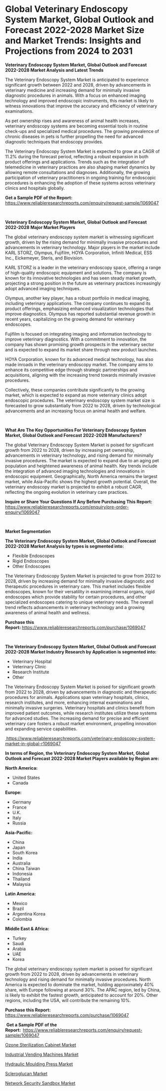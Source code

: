<p><h1>Global Veterinary Endoscopy System Market, Global Outlook and Forecast 2022-2028 Market Size and Market Trends: Insights and Projections from 2024 to 2031</h1></p><p><strong>Veterinary Endoscopy System Market, Global Outlook and Forecast 2022-2028 Market Analysis and Latest Trends</strong></p>
<p><p>The Veterinary Endoscopy System Market is anticipated to experience significant growth between 2022 and 2028, driven by advancements in veterinary medicine and increasing demand for minimally invasive diagnostic procedures in animals. With a focus on enhanced imaging technology and improved endoscopic instruments, this market is likely to witness innovations that improve the accuracy and efficiency of veterinary examinations.</p><p>As pet ownership rises and awareness of animal health increases, veterinary endoscopy systems are becoming essential tools in routine check-ups and specialized medical procedures. The growing prevalence of chronic diseases in pets is further propelling the need for advanced diagnostic techniques that endoscopy provides.</p><p>The Veterinary Endoscopy System Market is expected to grow at a CAGR of 11.2% during the forecast period, reflecting a robust expansion in both product offerings and applications. Trends such as the integration of telemedicine in veterinary practices are also shaping market dynamics by allowing remote consultations and diagnoses. Additionally, the growing participation of veterinary practitioners in ongoing training for endoscopic procedures is enhancing the adoption of these systems across veterinary clinics and hospitals globally.</p></p>
<p><strong>Get a Sample PDF of the Report:&nbsp;</strong> <a href="https://www.reliableresearchreports.com/enquiry/request-sample/1069047">https://www.reliableresearchreports.com/enquiry/request-sample/1069047</a></p>
<p>&nbsp;</p>
<p><strong>Veterinary Endoscopy System Market, Global Outlook and Forecast 2022-2028 Major Market Players</strong></p>
<p><p>The global veterinary endoscopy system market is witnessing significant growth, driven by the rising demand for minimally invasive procedures and advancements in veterinary technology. Major players in the market include KARL STORZ, Olympus, Fujifilm, HOYA Corporation, Infiniti Medical, ESS Inc., Eickemeyer, Steris, and Biovision.</p><p>KARL STORZ is a leader in the veterinary endoscopy space, offering a range of high-quality endoscopic equipment and solutions. The company is known for its innovative technologies and has seen steady market growth, projecting a strong position in the future as veterinary practices increasingly adopt advanced imaging techniques.</p><p>Olympus, another key player, has a robust portfolio in medical imaging, including veterinary applications. The company continues to expand its product offerings, emphasizing enhanced visualization technologies that improve diagnostics. Olympus has reported substantial revenue growth in recent years, capitalizing on the growing demand for veterinary endoscopes.</p><p>Fujifilm is focused on integrating imaging and information technology to improve veterinary diagnostics. With a commitment to innovation, the company has shown promising growth prospects in the veterinary sector and is expected to expand its market share through new product launches.</p><p>HOYA Corporation, known for its advanced medical technology, has also made inroads in the veterinary endoscopy market. The company aims to enhance its competitive edge through strategic partnerships and acquisitions, aligning with the increasing trend towards minimally invasive procedures.</p><p>Collectively, these companies contribute significantly to the growing market, which is expected to expand as more veterinary clinics adopt endoscopic procedures. The veterinary endoscopy system market size is forecasted to grow substantially from 2022 to 2028, driven by technological advancements and an increasing focus on animal health and welfare.</p></p>
<p>&nbsp;</p>
<p><strong>What Are The Key Opportunities For Veterinary Endoscopy System Market, Global Outlook and Forecast 2022-2028 Manufacturers?</strong></p>
<p><p>The global Veterinary Endoscopy System Market is poised for significant growth from 2022 to 2028, driven by increasing pet ownership, advancements in veterinary technology, and rising demand for minimally invasive procedures. The market is expected to expand due to an aging pet population and heightened awareness of animal health. Key trends include the integration of advanced imaging technologies and innovations in endoscopic equipment. Geographically, North America remains the largest market, while Asia-Pacific shows the highest growth potential. Overall, the veterinary endoscopy market is projected to exhibit a robust CAGR, reflecting the ongoing evolution in veterinary care practices.</p></p>
<p><strong>Inquire or Share Your Questions If Any Before Purchasing This Report:</strong> <a href="https://www.reliableresearchreports.com/enquiry/pre-order-enquiry/1069047">https://www.reliableresearchreports.com/enquiry/pre-order-enquiry/1069047</a></p>
<p>&nbsp;</p>
<p><strong>Market Segmentation</strong></p>
<p><strong>The Veterinary Endoscopy System Market, Global Outlook and Forecast 2022-2028 Market Analysis by types is segmented into:</strong></p>
<p><ul><li>Flexible Endoscopes</li><li>Rigid Endoscopes</li><li>Other Endoscopes</li></ul></p>
<p><p>The Veterinary Endoscopy System Market is projected to grow from 2022 to 2028, driven by increasing demand for minimally invasive diagnostic and therapeutic procedures in veterinary care. This market includes flexible endoscopes, known for their versatility in examining internal organs, rigid endoscopes which provide stability for certain procedures, and other specialized endoscopes catering to unique veterinary needs. The overall trend reflects advancements in veterinary technology and a growing awareness of animal health and wellness.</p></p>
<p><strong>Purchase this Report:&nbsp;</strong><a href="https://www.reliableresearchreports.com/purchase/1069047">https://www.reliableresearchreports.com/purchase/1069047</a></p>
<p>&nbsp;</p>
<p><strong>The Veterinary Endoscopy System Market, Global Outlook and Forecast 2022-2028 Market Industry Research by Application is segmented into:</strong></p>
<p><ul><li>Veterinary Hospital</li><li>Veterinary Clinic</li><li>Research Institute</li><li>Other</li></ul></p>
<p><p>The Veterinary Endoscopy System Market is poised for significant growth from 2022 to 2028, driven by advancements in diagnostic and therapeutic procedures for animals. Applications span veterinary hospitals, clinics, research institutes, and more, enhancing internal examinations and minimally invasive surgeries. Veterinary hospitals and clinics benefit from improved patient outcomes, while research institutes utilize these systems for advanced studies. The increasing demand for precise and efficient veterinary care fosters a robust market environment, propelling innovation and expanding service capabilities.</p></p>
<p><a href="https://www.reliableresearchreports.com/veterinary-endoscopy-system-market-in-global-r1069047">&nbsp;https://www.reliableresearchreports.com/veterinary-endoscopy-system-market-in-global-r1069047</a></p>
<p><strong>In terms of Region, the Veterinary Endoscopy System Market, Global Outlook and Forecast 2022-2028 Market Players available by Region are:</strong></p>
<p>
    <p> <strong> North America: </strong>
        <ul>
            <li>United States</li>
            <li>Canada</li>
        </ul>
        </p> 
    <p> <strong> Europe: </strong>
        <ul>
            <li>Germany</li>
            <li>France</li>
            <li>U.K.</li>
            <li>Italy</li>
            <li>Russia</li>
        </ul>
        </p> 
    <p> <strong> Asia-Pacific: </strong>
        <ul>
            <li>China</li>
            <li>Japan</li>
            <li>South Korea</li>
            <li>India</li>
            <li>Australia</li>
            <li>China Taiwan</li>
            <li>Indonesia</li>
            <li>Thailand</li>
            <li>Malaysia</li>
        </ul>
        </p> 
    <p> <strong> Latin America: </strong>
        <ul>
            <li>Mexico</li>
            <li>Brazil</li>
            <li>Argentina Korea</li>
            <li>Colombia</li>
        </ul>
        </p> 
    <p> <strong> Middle East & Africa: </strong>
        <ul>
            <li>Turkey</li>
            <li>Saudi</li>
            <li>Arabia</li>
            <li>UAE</li>
            <li>Korea</li>
        </ul>
    </p>
    </p>
<p><p>The global veterinary endoscopy system market is poised for significant growth from 2022 to 2028, driven by advancements in veterinary technology and rising demand for minimally invasive procedures. North America is expected to dominate the market, holding approximately 40% share, with Europe following at around 30%. The APAC region, led by China, is likely to exhibit the fastest growth, anticipated to account for 20%. Other regions, including the USA, will contribute the remaining 10%.</p></p>
<p><strong>Purchase this Report: </strong><a href="https://www.reliableresearchreports.com/purchase/1069047">https://www.reliableresearchreports.com/purchase/1069047</a></p>
<p>&nbsp;<strong>Get a Sample PDF of the Report:&nbsp;&nbsp;</strong><a href="https://www.reliableresearchreports.com/enquiry/request-sample/1069047">https://www.reliableresearchreports.com/enquiry/request-sample/1069047</a></p>
<p><strong></strong></p>
<p><p><a href="https://medium.com/@perkinscortes1521/in-the-ozone-sterilization-cabinet-market-the-main-focus-is-on-keeping-costs-low-and-getting-the-70a5b8d8834e">Ozone Sterilization Cabinet Market</a></p><p><a href="https://www.linkedin.com/pulse/industrial-vending-machines-market-trends-strategic-insights-otatf?trackingId=8SxSVXicQISNcHBD1MYEJw%3D%3D">Industrial Vending Machines Market</a></p><p><a href="https://medium.com/@perkinscortes1521/the-hydraulic-moulding-press-industry-analysis-report-offers-a-comprehensive-and-current-bc1da570868d">Hydraulic Moulding Press Market</a></p><p><a href="https://issuu.com/reportprime-2/docs/scleroglucan-market-size-2030.pptx_5b7cae67dd6b66">Scleroglucan Market</a></p><p><a href="https://www.linkedin.com/pulse/network-security-sandbox-market-essentials-key-players-demand-zscie?trackingId=giEk%2FiFuS725yd7Z9hzKcQ%3D%3D">Network Security Sandbox Market</a></p></p>